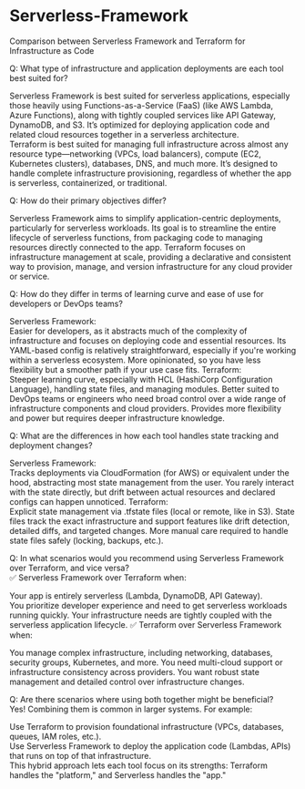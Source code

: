 # Serverless-Framework
Comparison between Serverless Framework and Terraform for Infrastructure as Code    

Q: What type of infrastructure and application deployments are each tool best suited for?   

Serverless Framework is best suited for serverless applications, especially those heavily using Functions-as-a-Service (FaaS) (like AWS Lambda, Azure Functions), along with tightly coupled services like API Gateway, DynamoDB, and S3. It’s optimized for deploying application code and related cloud resources together in a serverless architecture.   
Terraform is best suited for managing full infrastructure across almost any resource type—networking (VPCs, load balancers), compute (EC2, Kubernetes clusters), databases, DNS, and much more. It’s designed to handle complete infrastructure provisioning, regardless of whether the app is serverless, containerized, or traditional.   

Q: How do their primary objectives differ?   

Serverless Framework aims to simplify application-centric deployments, particularly for serverless workloads. Its goal is to streamline the entire lifecycle of serverless functions, from packaging code to managing resources directly connected to the app.
Terraform focuses on infrastructure management at scale, providing a declarative and consistent way to provision, manage, and version infrastructure for any cloud provider or service.   

Q: How do they differ in terms of learning curve and ease of use for developers or DevOps teams?   

Serverless Framework:   
Easier for developers, as it abstracts much of the complexity of infrastructure and focuses on deploying code and essential resources.
Its YAML-based config is relatively straightforward, especially if you're working within a serverless ecosystem.
More opinionated, so you have less flexibility but a smoother path if your use case fits.
Terraform:   
Steeper learning curve, especially with HCL (HashiCorp Configuration Language), handling state files, and managing modules.
Better suited to DevOps teams or engineers who need broad control over a wide range of infrastructure components and cloud providers.
Provides more flexibility and power but requires deeper infrastructure knowledge.   

Q: What are the differences in how each tool handles state tracking and deployment changes?   

Serverless Framework:   
Tracks deployments via CloudFormation (for AWS) or equivalent under the hood, abstracting most state management from the user.
You rarely interact with the state directly, but drift between actual resources and declared configs can happen unnoticed.
Terraform:   
Explicit state management via .tfstate files (local or remote, like in S3).
State files track the exact infrastructure and support features like drift detection, detailed diffs, and targeted changes.
More manual care required to handle state files safely (locking, backups, etc.).   

Q: In what scenarios would you recommend using Serverless Framework over Terraform, and vice versa?   
✅ Serverless Framework over Terraform when:   
   
Your app is entirely serverless (Lambda, DynamoDB, API Gateway).   
You prioritize developer experience and need to get serverless workloads running quickly.
Your infrastructure needs are tightly coupled with the serverless application lifecycle.
✅ Terraform over Serverless Framework when:   
   
You manage complex infrastructure, including networking, databases, security groups, Kubernetes, and more.
You need multi-cloud support or infrastructure consistency across providers.
You want robust state management and detailed control over infrastructure changes.   

Q: Are there scenarios where using both together might be beneficial?   
Yes! Combining them is common in larger systems. For example:   

Use Terraform to provision foundational infrastructure (VPCs, databases, queues, IAM roles, etc.).   
Use Serverless Framework to deploy the application code (Lambdas, APIs) that runs on top of that infrastructure.   
This hybrid approach lets each tool focus on its strengths: Terraform handles the "platform," and Serverless handles the "app."   





